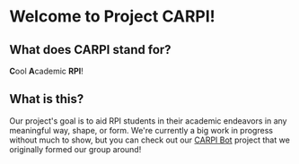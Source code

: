 # Welcome to Project CARPI!
## What does CARPI stand for?
**C**ool **A**cademic **RPI**!
## What is this?
Our project's goal is to aid RPI students in their academic endeavors in any meaningful way, shape, or form. We're currently a big work in progress without much to show, but you can check out our [CARPI Bot](https://github.com/CARPI-Bot/CARPI-Bot) project that we originally formed our group around!